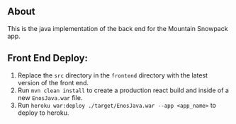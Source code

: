 ## About
This is the java implementation of the back end for the Mountain Snowpack app.

## Front End Deploy:
1) Replace the `src` directory in the `frontend` directory with the latest version of the front end.
2) Run `mvn clean install` to create a production react build and inside of a new `EnosJava.war` file.
3) Run `heroku war:deploy ./target/EnosJava.war --app <app_name>` to deploy to heroku.
